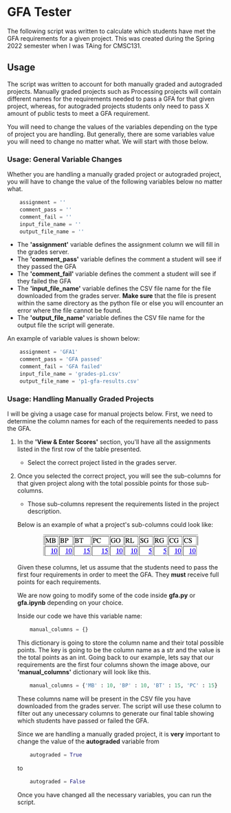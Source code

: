 # GFA Tester

The following script was written to calculate which students have met the GFA requirements for a given project. This was created during the Spring 2022 semester when I was TAing for CMSC131.

## Usage

The script was written to account for both manually graded and autograded projects. Manually graded projects such as Processing projects will contain different names for the requirements needed to pass a GFA for that given project, whereas, for autograded projects students only need to pass X amount of public tests to meet a GFA requirement.

You will need to change the values of the variables depending on the type of project you are handling. But generally, there are some variables value you will need to change no matter what. We will start with those below. 

### Usage: General Variable Changes

Whether you are handling a manually graded project or autograded project, you will have to change the value of the following variables below no matter what.

```python
    assignment = ''
    comment_pass = ''
    comment_fail = ''
    input_file_name = ''
    output_file_name = ''
```

- The **'assignment'** variable defines the assignment column we will fill in the grades server.
- The **'comment_pass'** variable defines the comment a student will see if they passed the GFA
- The **'comment_fail'** variable defines the comment a student will see if they failed the GFA
- The **'input_file_name'** variable defines the CSV file name for the file downloaded from the grades server. **Make sure** that the file is present within the same directory as the python file or else you will encounter an error where the file cannot be found.
- The **'output_file_name'** variable defines the CSV file name for the output file the script will generate.

An example of variable values is shown below:

```python
    assignment = 'GFA1'
    comment_pass = 'GFA passed'
    comment_fail = 'GFA failed'
    input_file_name = 'grades-p1.csv'
    output_file_name = 'p1-gfa-results.csv'
```


### Usage: Handling Manually Graded Projects

I will be giving a usage case for manual projects below.  First, we need to determine the column names for each of the requirements needed to pass the GFA. 

1. In the **'View & Enter Scores'** section, you'll have all the assignments listed in the first row of the table presented.
    - Select the correct project listed in the grades server.
2. Once you selected the correct project, you will see the sub-columns for that given project along with the total possible points for those sub-columns.
    - Those sub-columns represent the requirements listed in the project description. 

    Below is an example of what a project's sub-columns could look like:

    <p align="center">
        <img src="img/columns.png" />
    </p>

    Given these columns, let us assume that the students need to pass the first four requirements in order to meet the GFA. They **must** receive full points for each requirements.

    We are now going to modify some of the code inside **gfa.py** or **gfa.ipynb** depending on your choice.

    Inside our code we have this variable name:

    ```python
        manual_columns = {}
    ```

    This dictionary is going to store the column name and their total possible points. The key is going to be the column name as a str and the value is the total points as an int. Going back to our example, lets say that our requirements are the first four columns shown the image above, our **'manual_columns'** dictionary will look like this.

    ```python
        manual_columns = {'MB' : 10, 'BP' : 10, 'BT' : 15, 'PC' : 15}
    ```

    These columns name will be present in the CSV file you have downloaded from the grades server. The script will use these column to filter out any unecessary columns to generate our final table showing which students have passed or failed the GFA.

    Since we are handling a manually graded project, it is **very** important to change the value of the **autograded** variable from 
    ```python
        autograded = True
    ```
    to 
    ```python
        autograded = False
    ```

    Once you have changed all the necessary variables, you can run the script.
